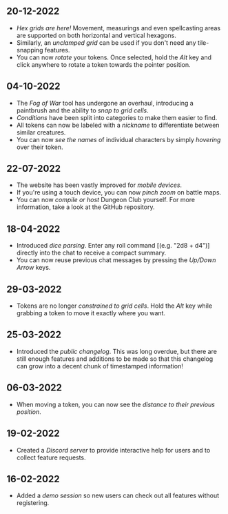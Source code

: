 ## 20-12-2022
- *Hex grids are here!* Movement, measurings and even spellcasting areas are supported on both horizontal and vertical hexagons.
- Similarly, an *unclamped grid* can be used if you don't need any tile-snapping features.
- You can now *rotate* your tokens. Once selected, hold the *Alt* key and click anywhere to rotate a token towards the pointer position.

## 04-10-2022
- The *Fog of War* tool has undergone an overhaul, introducing a paintbrush and the ability to *snap to grid cells*.
- *Conditions* have been split into categories to make them easier to find.
- All tokens can now be labeled with a *nickname* to differentiate between similar creatures.
- You can now *see the names* of individual characters by simply *hovering* over their token.

## 22-07-2022
- The website has been vastly improved for *mobile devices*.
- If you're using a touch device, you can now *pinch zoom* on battle maps.
- You can now *compile or host* Dungeon Club yourself. For more information, take a look at the GitHub repository.

## 18-04-2022
- Introduced *dice parsing*. Enter any roll command [(e.g. "2d8 + d4")] directly into the chat to receive a compact summary.
- You can now reuse previous chat messages by pressing the *Up/Down Arrow* keys.

## 29-03-2022
- Tokens are no longer *constrained to grid cells*. Hold the *Alt* key while grabbing a token to move it exactly where you want.

## 25-03-2022
- Introduced the *public changelog*. This was long overdue, but there are still enough features and additions to be made so that this changelog can grow into a decent chunk of timestamped information!

## 06-03-2022
- When moving a token, you can now see the *distance to their previous position*.

## 19-02-2022
- Created a *Discord server* to provide interactive help for users and to collect feature requests.

## 16-02-2022
- Added a *demo session* so new users can check out all features without registering.